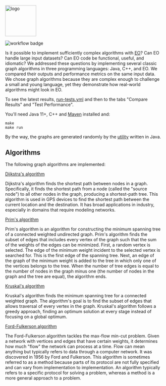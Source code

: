 #

<img src="https://www.yegor256.com/images/books/elegant-objects/cactus.svg"
height="100px"  alt="logo"/>

![workflow badge](https://github.com/potatmen/eo-graphs/actions/workflows/run-tests.yml/badge.svg)

Is it possible to implement sufficiently complex algorithms with [EO](https://github.com/cqfn/eo)?
Can EO handle large input datasets? Can EO code be functional, useful,
and idiomatic?
We addressed these questions by implementing several classic graph algorithms
in three programming languages: Java, C++, and EO.
We compared their outputs and performance metrics on the same input data.
We chose graph algorithms because they are complex enough to challenge a small
and young language, yet they demonstrate how real-world algorithms might look
in EO.

To see the latest results, [run-tests.yml](https://github.com/HSE-Eolang/eo_graphs/actions/workflows/run-tests.yml)
and then to the tabs "Compare Results" and "Test Performance".

You'll need Java 11+, C++ and [Maven](https://maven.apache.org/) installed and:

```shell
make
make run
```

By the way, the graphs are generated randomly by the [utility](https://github.com/potatmen/eo-graphs/blob/master/src/java/generator/GraphGenerator.java) written in Java.

## Algorithms

The following graph algorithms are implemented:

[Dijkstra's algorithm](https://www.freecodecamp.org/news/dijkstras-shortest-path-algorithm-visual-introduction/)

Dijkstra's algorithm finds the shortest path between nodes in a graph.
Specifically, it finds the shortest path from a node (called the "source node")
to all other nodes in the graph, producing a shortest-path tree.
This algorithm is used in GPS devices to find the shortest path between the
current location and the destination. It has broad applications in industry,
especially in domains that require modeling networks.

[Prim's algorithm](https://www.geeksforgeeks.org/prims-minimum-spanning-tree-mst-greedy-algo-5/)

Prim's algorithm is an algorithm for constructing the minimum spanning tree of
a connected weighted undirected graph. Prim's algorithm finds the subset of
edges that includes every vertex of the graph such that the sum of the weights
of the edges can be minimized.
First, a random vertex is selected. The edge of the minimum weight incident to
the selected vertex is searched for. This is the first edge of the spanning
tree.
Next, an edge of the graph of the minimum weight is added to the tree in which
only one of the vertices belongs to the tree.
When the number of tree edges is equal to the number of nodes in the graph
minus one (the number of nodes in the graph and the tree are equal),
the algorithm ends.

[Kruskal's algorithm](https://www.geeksforgeeks.org/kruskals-minimum-spanning-tree-algorithm-greedy-algo-2/)

Kruskal's algorithm finds the minimum spanning tree for a connected weighted
graph. The algorithm's goal is to find the subset of edges that allows
traversal of every vertex in the graph. Kruskal's algorithm follows a greedy
approach, finding an optimum solution at every stage instead of focusing on
a global optimum.

[Ford-Fulkerson algorithm](https://www.geeksforgeeks.org/ford-fulkerson-algorithm-for-maximum-flow-problem/)

The Ford-Fulkerson algorithm tackles the max-flow min-cut problem. Given
a network with vertices and edges that have certain weights, it determines 
how much "flow" the network can process at a time. Flow can mean anything
but typically refers to data through a computer network.
It was discovered in 1956 by Ford and Fulkerson. This algorithm is sometimes
referred to as a method because parts of its protocol are not fully specified
and can vary from implementation to implementation. An algorithm typically
refers to a specific protocol for solving a problem, whereas a method is
a more general approach to a problem.
